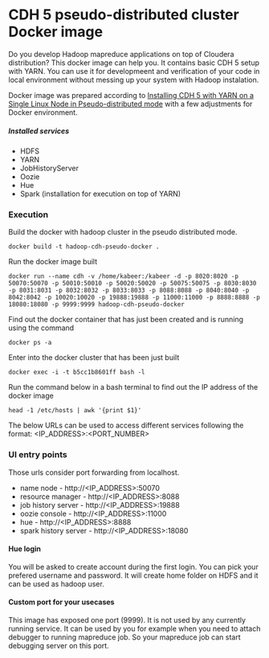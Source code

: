 # CDH 5 pseudo-distributed cluster Docker image

Do you develop Hadoop mapreduce applications on top of Cloudera distribution? This docker image can help you. It contains basic CDH 5 setup with YARN. You can use it for developmeent and verification of your code in local environment without messing up your system with Hadoop instalation.

Docker image was prepared according to [Installing CDH 5 with YARN on a Single Linux Node in Pseudo-distributed mode](http://www.cloudera.com/content/cloudera-content/cloudera-docs/CDH5/latest/CDH5-Quick-Start/cdh5qs_yarn_pseudo.html) with a few adjustments for Docker environment.

##### Installed services
* HDFS
* YARN
* JobHistoryServer
* Oozie
* Hue
* Spark (installation for execution on top of YARN)

### Execution

Build the docker with hadoop cluster in the pseudo distributed mode.
```
docker build -t hadoop-cdh-pseudo-docker .
```

Run the docker image built
```
docker run --name cdh -v /home/kabeer:/kabeer -d -p 8020:8020 -p 50070:50070 -p 50010:50010 -p 50020:50020 -p 50075:50075 -p 8030:8030 -p 8031:8031 -p 8032:8032 -p 8033:8033 -p 8088:8088 -p 8040:8040 -p 8042:8042 -p 10020:10020 -p 19888:19888 -p 11000:11000 -p 8888:8888 -p 18080:18080 -p 9999:9999 hadoop-cdh-pseudo-docker
```

Find out the docker container that has just been created and is running using the command
```
docker ps -a
```

Enter into the docker cluster that has been just built
```
docker exec -i -t b5cc1b8601ff bash -l
```

Run the command below in a bash terminal to find out the IP address of the docker image
```
head -1 /etc/hosts | awk '{print $1}'
```

The below URLs can be used to access different services following the format: <IP_ADDRESS>:<PORT_NUMBER>

### UI entry points
Those urls consider port forwarding from localhost.
* name node - http://<IP_ADDRESS>:50070
* resource manager - http://<IP_ADDRESS>:8088
* job history server - http://<IP_ADDRESS>:19888
* oozie console - http://<IP_ADDRESS>:11000
* hue - http://<IP_ADDRESS>:8888
* spark history server - http://<IP_ADDRESS>:18080

#### Hue login
You will be asked to create account during the first login. You can pick your prefered username and password. It will create home folder on HDFS and it can be used as hadoop user.

#### Custom port for your usecases
This image has exposed one port (9999). It is not used by any currently running service. It can be used by you for example when you need to attach debugger to running mapreduce job. So your mapreduce job can start debugging server on this port.
